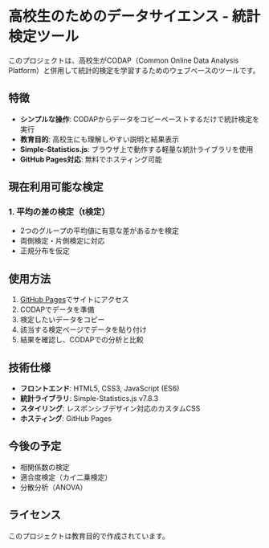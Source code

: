 # 高校生のためのデータサイエンス - 統計検定ツール

このプロジェクトは、高校生がCODAP（Common Online Data Analysis Platform）と併用して統計的検定を学習するためのウェブベースのツールです。

## 特徴

- **シンプルな操作**: CODAPからデータをコピーペーストするだけで統計検定を実行
- **教育目的**: 高校生にも理解しやすい説明と結果表示
- **Simple-Statistics.js**: ブラウザ上で動作する軽量な統計ライブラリを使用
- **GitHub Pages対応**: 無料でホスティング可能

## 現在利用可能な検定

### 1. 平均の差の検定（t検定）
- 2つのグループの平均値に有意な差があるかを検定
- 両側検定・片側検定に対応
- 正規分布を仮定

## 使用方法

1. [GitHub Pages](https://ggszk.github.io/ds_for_students/)でサイトにアクセス
2. CODAPでデータを準備
3. 検定したいデータをコピー
4. 該当する検定ページでデータを貼り付け
5. 結果を確認し、CODAPでの分析と比較

## 技術仕様

- **フロントエンド**: HTML5, CSS3, JavaScript (ES6)
- **統計ライブラリ**: Simple-Statistics.js v7.8.3
- **スタイリング**: レスポンシブデザイン対応のカスタムCSS
- **ホスティング**: GitHub Pages

## 今後の予定

- 相関係数の検定
- 適合度検定（カイ二乗検定）
- 分散分析（ANOVA）

## ライセンス

このプロジェクトは教育目的で作成されています。